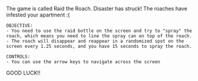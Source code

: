 The game is called Raid the Roach. Disaster has struck! The roaches have infested your apartment :(

    OBJECTIVE: 
    - You need to use the raid bottle on the screen and try to "spray" the roach, which means you need to line the spray can on top of the roach.
    - The roach will disappear and reappear in a randomized spot on the screen every 1.25 seconds, and you have 15 seconds to spray the roach. 

    CONTROLS: 
    - You can use the arrow keys to navigate across the screen

GOOD LUCK!!